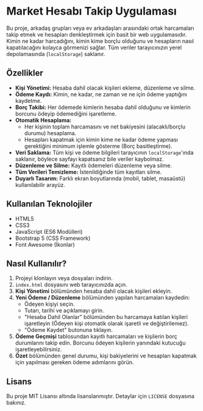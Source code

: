 # Market Hesabı Takip Uygulaması

Bu proje, arkadaş grupları veya ev arkadaşları arasındaki ortak harcamaları takip etmek ve hesapları denkleştirmek için basit bir web uygulamasıdır. Kimin ne kadar harcadığını, kimin kime borçlu olduğunu ve hesapların nasıl kapatılacağını kolayca görmenizi sağlar. Tüm veriler tarayıcınızın yerel depolamasında (`localStorage`) saklanır.

## Özellikler

- **Kişi Yönetimi:** Hesaba dahil olacak kişileri ekleme, düzenleme ve silme.
- **Ödeme Kaydı:** Kimin, ne kadar, ne zaman ve ne için ödeme yaptığını kaydetme.
- **Borç Takibi:** Her ödemede kimlerin hesaba dahil olduğunu ve kimlerin borcunu ödeyip ödemediğini işaretleme.
- **Otomatik Hesaplama:**
  - Her kişinin toplam harcamasını ve net bakiyesini (alacaklı/borçlu durumu) hesaplama.
  - Hesapları kapatmak için kimin kime ne kadar ödeme yapması gerektiğini minimum işlemle gösterme (Borç basitleştirme).
- **Veri Saklama:** Tüm kişi ve ödeme bilgileri tarayıcının `localStorage`'ında saklanır, böylece sayfayı kapatsanız bile veriler kaybolmaz.
- **Düzenleme ve Silme:** Kayıtlı ödemeleri düzenleme veya silme.
- **Tüm Verileri Temizleme:** İstenildiğinde tüm kayıtları silme.
- **Duyarlı Tasarım:** Farklı ekran boyutlarında (mobil, tablet, masaüstü) kullanılabilir arayüz.

## Kullanılan Teknolojiler

- HTML5
- CSS3
- JavaScript (ES6 Modülleri)
- Bootstrap 5 (CSS Framework)
- Font Awesome (İkonlar)

## Nasıl Kullanılır?

1.  Projeyi klonlayın veya dosyaları indirin.
2.  `index.html` dosyasını web tarayıcınızda açın.
3.  **Kişi Yönetimi** bölümünden hesaba dahil olacak kişileri ekleyin.
4.  **Yeni Ödeme / Düzenleme** bölümünden yapılan harcamaları kaydedin:
    - Ödeyen kişiyi seçin.
    - Tutarı, tarihi ve açıklamayı girin.
    - "Hesaba Dahil Olanlar" bölümünden bu harcamaya katılan kişileri işaretleyin (Ödeyen kişi otomatik olarak işaretli ve değiştirilemez).
    - "Ödeme Kaydet" butonuna tıklayın.
5.  **Ödeme Geçmişi** tablosundan kayıtlı harcamaları ve kişilerin borç durumlarını takip edin. Borcunu ödeyen kişilerin yanındaki kutucuğu işaretleyebilirsiniz.
6.  **Özet** bölümünden genel durumu, kişi bakiyelerini ve hesapları kapatmak için yapılması gereken ödeme adımlarını görün.

## Lisans

Bu proje MIT Lisansı altında lisanslanmıştır. Detaylar için `LICENSE` dosyasına bakınız.
